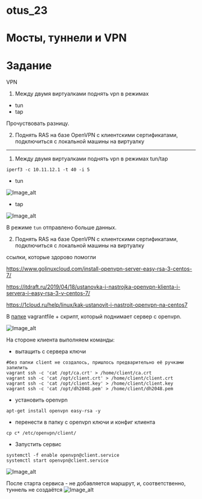 # otus_23
# Мосты, туннели и VPN

# Задание
VPN
1. Между двумя виртуалками поднять vpn в режимах
- tun
- tap

Прочуствовать разницу.

2. Поднять RAS на базе OpenVPN с клиентскими сертификатами, подключиться с локальной машины на виртуалку

__________________________________________________________________________________________________________________

1. Между двумя виртуалками поднять vpn в режимах tun/tap

```iperf3 -c 10.11.12.1 -t 40 -i 5```
 - tun 
 
 ![Image_alt](https://github.com/Edo1993/otus_23/blob/master/11.png)
 
 - tap

![Image_alt](https://github.com/Edo1993/otus_23/blob/master/12.png)

В режиме ```tun``` отправлено больше данных.


2. Поднять RAS на базе OpenVPN с клиентскими сертификатами, подключиться с локальной машины на виртуалку

ссылки, которые здорово помогли

https://www.golinuxcloud.com/install-openvpn-server-easy-rsa-3-centos-7/

https://itdraft.ru/2019/04/18/ustanovka-i-nastrojka-openvpn-klienta-i-servera-i-easy-rsa-3-v-centos-7/

https://1cloud.ru/help/linux/kak-ustanovit-i-nastroit-openvpn-na-centos7



В [папке](https://github.com/Edo1993/otus_23/tree/master/openvpn) vagrantfile + скрипт, который поднимает сервер с openvpn.

 ![Image_alt](https://github.com/Edo1993/otus_23/blob/master/21.png)

На стороне клиента выполняем команды:

- вытащить с сервера ключи
```
#без папки client не создалось, пришлось предварительно её ручками запилить
vagrant ssh -c 'cat /opt/ca.crt' > /home/client/ca.crt
vagrant ssh -c 'cat /opt/client.crt' > /home/client/client.crt
vagrant ssh -c 'cat /opt/client.key' > /home/client/client.key
vagrant ssh -c 'cat /opt/dh2048.pem' > /home/client/dh2048.pem
```
- установить openvpn
```
apt-get install openvpn easy-rsa -y
```
- перенести в папку с openvpn ключи и конфиг клиента
```
cp c* /etc/openvpn/client/
```
- Запустить сервис
```
systemctl -f enable openvpn@client.service
systemctl start openvpn@client.service
```
 ![Image_alt](https://github.com/Edo1993/otus_23/blob/master/15.png)


После старта сервиса - не добавляется маршрут, и, соответственно, туннель не создаётся
 ![Image_alt](https://github.com/Edo1993/otus_23/blob/master/14.png)
